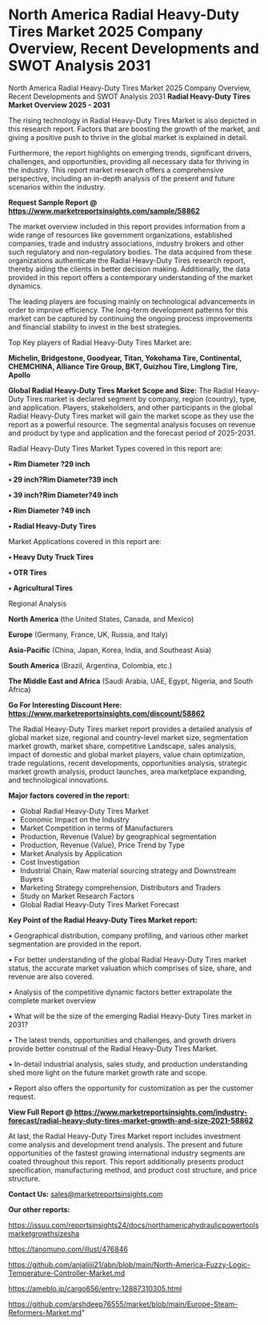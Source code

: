 # North America Radial Heavy-Duty Tires Market 2025 Company Overview, Recent Developments and SWOT Analysis 2031
North America Radial Heavy-Duty Tires Market 2025 Company Overview, Recent Developments and SWOT Analysis 2031
<Strong> Radial Heavy-Duty Tires Market Overview 2025 - 2031</strong>

The rising technology in Radial Heavy-Duty Tires Market is also depicted in this research report. Factors that are boosting the growth of the market, and giving a positive push to thrive in the global market is explained in detail.

Furthermore, the report highlights on emerging trends, significant drivers, challenges, and opportunities, providing all necessary data for thriving in the industry. This report market research offers a comprehensive perspective, including an in-depth analysis of the present and future scenarios within the industry.

<strong>Request Sample Report @ <a href=https://www.marketreportsinsights.com/sample/58862>https://www.marketreportsinsights.com/sample/58862</a></strong>

The market overview included in this report provides information from a wide range of resources like government organizations, established companies, trade and industry associations, industry brokers and other such regulatory and non-regulatory bodies. The data acquired from these organizations authenticate the Radial Heavy-Duty Tires research report, thereby aiding the clients in better decision making. Additionally, the data provided in this report offers a contemporary understanding of the market dynamics.

The leading players are focusing mainly on technological advancements in order to improve efficiency. The long-term development patterns for this market can be captured by continuing the ongoing process improvements and financial stability to invest in the best strategies.

Top Key players of Radial Heavy-Duty Tires Market are:

<strong>Michelin, Bridgestone, Goodyear, Titan, Yokohama Tire, Continental, CHEMCHINA, Alliance Tire Group, BKT, Guizhou Tire, Linglong Tire, Apollo</strong>

<strong><b>Global Radial Heavy-Duty Tires Market Scope and Size:</b></strong>
The Radial Heavy-Duty Tires market is declared segment by company, region (country), type, and application. Players, stakeholders, and other participants in the global Radial Heavy-Duty Tires market will gain the market scope as they use the report as a powerful resource. The segmental analysis focuses on revenue and product by type and application and the forecast period of 2025-2031.

Radial Heavy-Duty Tires Market Types covered in this report are:

<strong>• Rim Diameter ?29 inch

• 29 inch?Rim Diameter?39 inch

• 39 inch?Rim Diameter?49 inch

• Rim Diameter ?49 inch

• Radial Heavy-Duty Tires</strong>

Market Applications covered in this report are:

<strong>• Heavy Duty Truck Tires

• OTR Tires

• Agricultural Tires</strong> 

Regional Analysis

<strong>North America</strong> (the United States, Canada, and Mexico)

<strong>Europe</strong> (Germany, France, UK, Russia, and Italy)

<strong>Asia-Pacific</strong> (China, Japan, Korea, India, and Southeast Asia)

<strong>South America</strong> (Brazil, Argentina, Colombia, etc.)

<strong>The Middle East and Africa</strong> (Saudi Arabia, UAE, Egypt, Nigeria, and South Africa)

<strong>Go For Interesting Discount Here: <a href=https://www.marketreportsinsights.com/discount/58862>https://www.marketreportsinsights.com/discount/58862</a></strong>

The Radial Heavy-Duty Tires market report provides a detailed analysis of global market size, regional and country-level market size, segmentation market growth, market share, competitive Landscape, sales analysis, impact of domestic and global market players, value chain optimization, trade regulations, recent developments, opportunities analysis, strategic market growth analysis, product launches, area marketplace expanding, and technological innovations.

<strong><b>Major factors covered in the report:</b></strong>
<ul>
  <li>Global Radial Heavy-Duty Tires Market </li>
  <li>Economic Impact on the Industry</li>
  <li>Market Competition in terms of Manufacturers</li>
  <li>Production, Revenue (Value) by geographical segmentation</li>
  <li>Production, Revenue (Value), Price Trend by Type</li>
  <li>Market Analysis by Application</li>
  <li>Cost Investigation</li>
  <li>Industrial Chain, Raw material sourcing strategy and Downstream Buyers</li>
  <li>Marketing Strategy comprehension, Distributors and Traders</li>
  <li>Study on Market Research Factors</li>
  <li>Global Radial Heavy-Duty Tires Market Forecast</li>
</ul>

<strong><b>Key Point of the Radial Heavy-Duty Tires Market report:</b></strong>

• Geographical distribution, company profiling, and various other market segmentation are provided in the report.

• For better understanding of the global Radial Heavy-Duty Tires market status, the accurate market valuation which comprises of size, share, and revenue are also covered.

• Analysis of the competitive dynamic factors better extrapolate the complete market overview

• What will be the size of the emerging Radial Heavy-Duty Tires market in 2031?

• The latest trends, opportunities and challenges, and growth drivers provide better construal of the Radial Heavy-Duty Tires Market.

• In-detail industrial analysis, sales study, and production understanding shed more light on the future market growth rate and scope.

• Report also offers the opportunity for customization as per the customer request.

<strong><b>View Full Report @ <a href=https://www.marketreportsinsights.com/industry-forecast/radial-heavy-duty-tires-market-growth-and-size-2021-58862>https://www.marketreportsinsights.com/industry-forecast/radial-heavy-duty-tires-market-growth-and-size-2021-58862</a></b></strong>


At last, the Radial Heavy-Duty Tires Market report includes investment come analysis and development trend analysis. The present and future opportunities of the fastest growing international industry segments are coated throughout this report. This report additionally presents product specification, manufacturing method, and product cost structure, and price structure.

<strong>Contact Us:</strong>
sales@marketreportsinsights.com

<strong>Our other reports:</strong>

<a href=https://issuu.com/reportsinsights24/docs/northamericahydraulicpowertoolsmarketgrowthsizesha>https://issuu.com/reportsinsights24/docs/northamericahydraulicpowertoolsmarketgrowthsizesha</a>

<a href=https://tanomuno.com/illust/476846>https://tanomuno.com/illust/476846</a>

<a href=https://github.com/anjaliiii21/abn/blob/main/North-America-Fuzzy-Logic-Temperature-Controller-Market.md>https://github.com/anjaliiii21/abn/blob/main/North-America-Fuzzy-Logic-Temperature-Controller-Market.md</a>

<a href=https://ameblo.jp/cargo656/entry-12887310305.html>https://ameblo.jp/cargo656/entry-12887310305.html</a>

<a href=https://github.com/arshdeep76555/market/blob/main/Europe-Steam-Reformers-Market.md>https://github.com/arshdeep76555/market/blob/main/Europe-Steam-Reformers-Market.md</a>"

